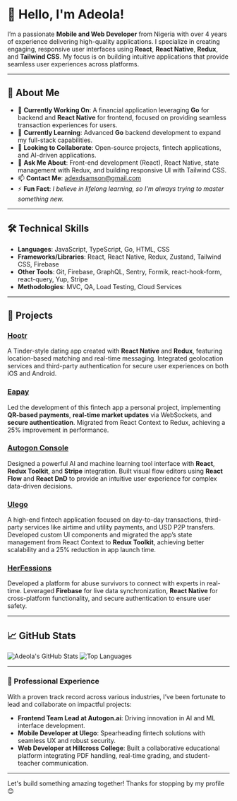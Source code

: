 # 👋 Hello, I'm Adeola!

I’m a passionate **Mobile and Web Developer** from Nigeria with over 4 years of experience delivering high-quality applications. I specialize in creating engaging, responsive user interfaces using **React**, **React Native**, **Redux**, and **Tailwind CSS**. My focus is on building intuitive applications that provide seamless user experiences across platforms.

---

## 🚀 About Me

- 🔭 **Currently Working On**: A financial application leveraging **Go** for backend and **React Native** for frontend, focused on providing seamless transaction experiences for users.
- 🌱 **Currently Learning**: Advanced **Go** backend development to expand my full-stack capabilities.
- 👯 **Looking to Collaborate**: Open-source projects, fintech applications, and AI-driven applications.
- 💬 **Ask Me About**: Front-end development (React), React Native, state management with Redux, and building responsive UI with Tailwind CSS.
- 📫 **Contact Me**: [adexdsamson@gmail.com](mailto:adexdsamson@gmail.com)
- ⚡ **Fun Fact**: *I believe in lifelong learning, so I'm always trying to master something new.*

---

## 🛠️ Technical Skills

- **Languages**: JavaScript, TypeScript, Go, HTML, CSS
- **Frameworks/Libraries**: React, React Native, Redux, Zustand, Tailwind CSS, Firebase
- **Other Tools**: Git, Firebase, GraphQL, Sentry, Formik, react-hook-form, react-query, Yup, Stripe
- **Methodologies**: MVC, QA, Load Testing, Cloud Services

---

## 🌟 Projects

### [Hootr](https://github.com/adexdsamson/hootr)
A Tinder-style dating app created with **React Native** and **Redux**, featuring location-based matching and real-time messaging. Integrated geolocation services and third-party authentication for secure user experiences on both iOS and Android.

### [Eapay](https://www.tryeapay.com/)
Led the development of this fintech app a personal project, implementing **QR-based payments**, **real-time market updates** via WebSockets, and **secure authentication**. Migrated from React Context to Redux, achieving a 25% improvement in performance.

### [Autogon Console](https://console.autogon.ai)
Designed a powerful AI and machine learning tool interface with **React**, **Redux Toolkit**, and **Stripe** integration. Built visual flow editors using **React Flow** and **React DnD** to provide an intuitive user experience for complex data-driven decisions.

### [Ulego](https://play.google.com/store/apps/details?id=com.ulegoapp_app)
A high-end fintech application focused on day-to-day transactions, third-party services like airtime and utility payments, and USD P2P transfers. Developed custom UI components and migrated the app’s state management from React Context to **Redux Toolkit**, achieving better scalability and a 25% reduction in app launch time.

### [HerFessions](https://play.google.com/store/apps/details?id=com.thrmedia.herfessionsapp)
Developed a platform for abuse survivors to connect with experts in real-time. Leveraged **Firebase** for live data synchronization, **React Native** for cross-platform functionality, and secure authentication to ensure user safety.

---

## 📈 GitHub Stats

![Adeola's GitHub Stats](https://github-readme-stats.vercel.app/api?username=adexdsamson&show_icons=true&theme=radical)
![Top Languages](https://github-readme-stats.vercel.app/api/top-langs/?username=adexdsamson&layout=compact&theme=radical)

---

### 💼 Professional Experience

With a proven track record across various industries, I’ve been fortunate to lead and collaborate on impactful projects:
- **Frontend Team Lead at Autogon.ai**: Driving innovation in AI and ML interface development.
- **Mobile Developer at Ulego**: Spearheading fintech solutions with seamless UX and robust security.
- **Web Developer at Hillcross College**: Built a collaborative educational platform integrating PDF handling, real-time grading, and student-teacher communication.

---

Let's build something amazing together! Thanks for stopping by my profile 😊
